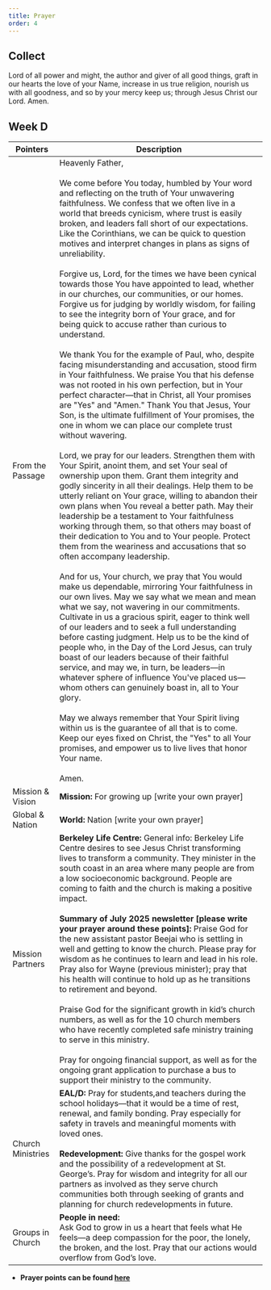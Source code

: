 ```yaml
---
title: Prayer
order: 4
---
```


## Collect
Lord of all power and might, the author and giver of all good things, graft in our hearts the love of your Name, increase in us true religion, nourish us with all goodness, and so by your mercy keep us; through Jesus Christ our Lord. Amen.


## Week D

| Pointers | Description |
| --- | --- |
| From the Passage | Heavenly Father,<br><br> We come before You today, humbled by Your word and reflecting on the truth of Your unwavering faithfulness. We confess that we often live in a world that breeds cynicism, where trust is easily broken, and leaders fall short of our expectations. Like the Corinthians, we can be quick to question motives and interpret changes in plans as signs of unreliability.<br><br>Forgive us, Lord, for the times we have been cynical towards those You have appointed to lead, whether in our churches, our communities, or our homes. Forgive us for judging by worldly wisdom, for failing to see the integrity born of Your grace, and for being quick to accuse rather than curious to understand.<br><br>We thank You for the example of Paul, who, despite facing misunderstanding and accusation, stood firm in Your faithfulness. We praise You that his defense was not rooted in his own perfection, but in Your perfect character—that in Christ, all Your promises are "Yes" and "Amen." Thank You that Jesus, Your Son, is the ultimate fulfillment of Your promises, the one in whom we can place our complete trust without wavering.<br><br>Lord, we pray for our leaders. Strengthen them with Your Spirit, anoint them, and set Your seal of ownership upon them. Grant them integrity and godly sincerity in all their dealings. Help them to be utterly reliant on Your grace, willing to abandon their own plans when You reveal a better path. May their leadership be a testament to Your faithfulness working through them, so that others may boast of their dedication to You and to Your people. Protect them from the weariness and accusations that so often accompany leadership.<br><br>And for us, Your church, we pray that You would make us dependable, mirroring Your faithfulness in our own lives. May we say what we mean and mean what we say, not wavering in our commitments. Cultivate in us a gracious spirit, eager to think well of our leaders and to seek a full understanding before casting judgment. Help us to be the kind of people who, in the Day of the Lord Jesus, can truly boast of our leaders because of their faithful service, and may we, in turn, be leaders—in whatever sphere of influence You've placed us—whom others can genuinely boast in, all to Your glory.<br><br>May we always remember that Your Spirit living within us is the guarantee of all that is to come. Keep our eyes fixed on Christ, the "Yes" to all Your promises, and empower us to live lives that honor Your name.<br><br>Amen. |
| Mission & Vision | **Mission:** For growing up [write your own prayer] | 
| Global & Nation | **World:** Nation [write your own prayer] |
| Mission Partners  | **Berkeley Life Centre:** General info: Berkeley Life Centre desires to see Jesus Christ transforming lives to transform a community. They minister in the south coast in an area where many people are from a low socioeconomic background. People are coming to faith and the church is making a positive impact. <br><br>**Summary of July 2025 newsletter [please write your prayer around these points]:** Praise God for the new assistant pastor Beejai who is settling in well and getting to know the church. Please pray for wisdom as he continues to learn and lead in his role. Pray also for Wayne (previous minister); pray that his health will continue to hold up as he transitions to retirement and beyond. <br><br>Praise God for the significant growth in kid’s church numbers, as well as for the 10 church members who have recently completed safe ministry training to serve in this ministry. <br><br>Pray for ongoing financial support, as well as for the ongoing grant application to purchase a bus to support their ministry to the community. |
| Church Ministries | **EAL/D:** Pray for students,and teachers during the school holidays—that it would be a time of rest, renewal, and family bonding. Pray especially for safety in travels and meaningful moments with loved ones. <br><br> **Redevelopment:** Give thanks for the gospel work and the possibility of a redevelopment at St. George’s. Pray for wisdom and integrity for all our partners as involved as they serve church communities both through seeking of grants and planning for church redevelopments in future. |
| Groups in Church | **People in need:** <br>Ask God to grow in us a heart that feels what He feels—a deep compassion for the poor, the lonely, the broken, and the lost. Pray that our actions would overflow from God’s love. |



- **Prayer points can be found [here](https://stgeorgeshurstville.org.au/prayer)**
